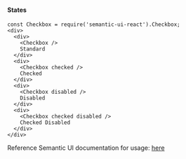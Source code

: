 #### States

    const Checkbox = require('semantic-ui-react').Checkbox;
    <div>
      <div>
        <Checkbox />
        Standard
      </div>
      <div>
        <Checkbox checked />
        Checked
      </div>
      <div>
        <Checkbox disabled />
        Disabled
      </div>
      <div>
        <Checkbox checked disabled />
        Checked Disabled
      </div>
    </div>

Reference Semantic UI documentation for usage: <a href='http://react.semantic-ui.com/modules/checkbox' target='_new'> here </a>
